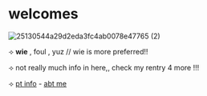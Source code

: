 # welcomes
![25130544a29d2eda3fc4ab0078e47765 (2)](https://github.com/user-attachments/assets/90001c45-8d4a-4818-aeea-16280b4b0ae0)

⟢ **wie** , foul , yuz // wie is more preferred!!

⟢ not really much info in here,, check my rentry 4 more !!!

⟢ [pt info](https://rentry.co/n8ft769b) - [abt me](https://rentry.co/goerdg9i)
